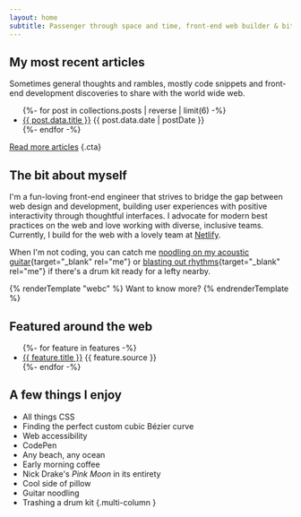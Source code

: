 ```yaml
---
layout: home
subtitle: Passenger through space and time, front-end web builder & bittersweet songs enthusiast
---
```


## My most recent articles

Sometimes general thoughts and rambles, mostly code snippets and front-end development discoveries to share with the world wide web.

<ul>
  {%- for post in collections.posts | reverse | limit(6) -%}
    <li>
      <a href="{{ post.url }}">{{ post.data.title }}</a>
      <span class="source">{{ post.data.date | postDate }}</span>
    </li>
  {%- endfor -%}
</ul>

[Read more articles](/blog)
{.cta}

## The bit about myself

I'm a fun-loving front-end engineer that strives to bridge the gap between web design and development, building user experiences with positive interactivity through thoughtful interfaces. I advocate for modern best practices on the web and love working with diverse, inclusive teams. Currently, I build for the web with a lovely team at <a href="https://www.netlify.com/">Netlify</a>.

When I'm not coding, you can catch me [noodling on my acoustic guitar](https://twitter.com/hexagoncircle/status/1413526995376295941?s=20"){target="_blank" rel="me"} or [blasting out rhythms](https://twitter.com/hexagoncircle/status/1285798846568767496?s=20){target="_blank" rel="me"} if there's a drum kit ready for a lefty nearby.

{% renderTemplate "webc" %}
Want to know more? <rm-wave-hello webc:nokeep />
{% endrenderTemplate %}

## Featured around the web

<ul>
  {%- for feature in features -%}
    <li>
      <a href="{{ feature.url }}" target="_blank" rel="noopener">{{ feature.title }}</a>
      <span class="source">{{ feature.source }}</span>
    </li>
  {%- endfor -%}
</ul>

## A few things I enjoy

- All things CSS
- Finding the perfect custom cubic Bézier curve
- Web accessibility
- CodePen
- Any beach, any ocean
- Early morning coffee
- Nick Drake's <em>Pink Moon</em> in its entirety
- Cool side of pillow
- Guitar noodling
- Trashing a drum kit
  {.multi-column }
